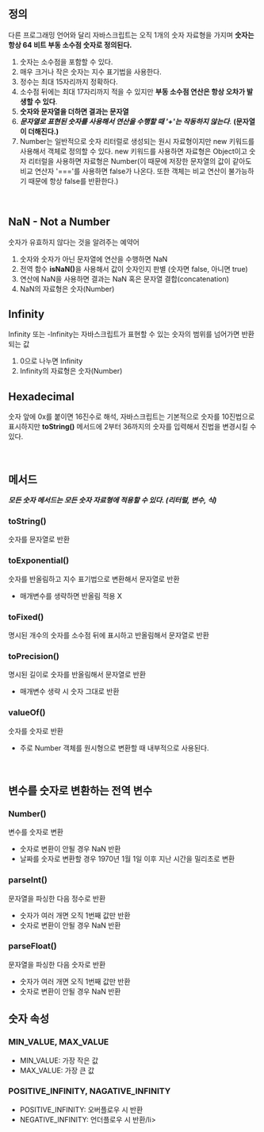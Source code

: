 <h2>정의</h2>

다른 프로그래밍 언어와 달리 자바스크립트는 오직 1개의 숫자 자료형을 가지며 <b>숫자는 항상 64 비트 부동 소수점 숫자로 정의된다.</b>

<ol>
  <li>숫자는 소수점을 포함할 수 있다.</li>
  <li>매우 크거나 작은 숫자는 지수 표기법을 사용한다.</li>
  <li>정수는 최대 15자리까지 정확하다.</li>
  <li>소수점 뒤에는 최대 17자리까지 적을 수 있지만 <b>부동 소수점 연산은 항상 오차가 발생할 수 있다</b>.</li>
  <li><b>숫자와 문자열을 더하면 결과는 문자열</b></li>
  <li><b><i>문자열로 표현된 숫자를 사용해서 연산을 수행할 때 '+'는 작동하지 않는다</i></b>. <b>(문자열이 더해진다.)</b></li>
  <li>Number는 일반적으로 숫자 리터럴로 생성되는 원시 자료형이지만 new 키워드를 사용해서 객체로 정의할 수 있다. new 키워드를 사용하면 자료형은 Object이고 숫자 리터럴을 사용하면 자료형은 Number(이 때문에 저장한 문자열의 값이 같아도 비교 연산자 '==='를 사용하면 false가 나온다. 또한 객체는 비교 연산이 불가능하기 때문에 항상 false를 반환한다.)</li>
</ol>

<br>


<h2>NaN - Not a Number</h2>

숫자가 유효하지 않다는 것을 알려주는 예약어

<ol>
  <li>숫자와 숫자가 아닌 문자열에 연산을 수행하면 NaN</li>
  <li>전역 함수 <b>isNaN()</b>을 사용해서 값이 숫자인지 판별 (숫자면 false, 아니면 true)</li>
  <li>연산에 NaN을 사용하면 결과는 NaN 혹은 문자열 결합(concatenation)</li>
  <li>NaN의 자료형은 숫자(Number)</li>
</ol>

<h2>Infinity</h2>

Infinity 또는 -Infinity는 자바스크립트가 표현할 수 있는 숫자의 범위를 넘어가면 반환되는 값

<ol>
  <li>0으로 나누면 Infinity</li>
  <li>Infinity의 자료형은 숫자(Number)</li>
</ol>

<h2>Hexadecimal</h2>

숫자 앞에 0x를 붙이면 16진수로 해석, 자바스크립트는 기본적으로 숫자를 10진법으로 표시하지만 <b>toString()</b> 메서드에 2부터 36까지의 숫자를 입력해서 진법을 변경시킬 수 있다.

<br>

<h2>메서드</h2>

<b><i>모든 숫자 메서드는 모든 숫자 자료형에 적용할 수 있다. (리터럴, 변수, 식)</i></b>

<h3>toString()</h3> 

숫자를 문자열로 반환

<h3>toExponential()</h3>

숫자를 반올림하고 지수 표기법으로 변환해서 문자열로 반환

<ul><li>매개변수를 생략하면 반올림 적용 X</li></ul>

<h3>toFixed()</h3>

명시된 개수의 숫자를 소수점 뒤에 표시하고 반올림해서 문자열로 반환

<h3>toPrecision()</h3>

명시된 길이로 숫자를 반올림해서 문자열로 반환

<ul><li>매개변수 생략 시 숫자 그대로 반환</li></ul>

<h3>valueOf()</h3>

숫자를 숫자로 반환

<ul><li>주로 Number 객체를 원시형으로 변환할 때 내부적으로 사용된다.</li></ul>

<br>

<h2>변수를 숫자로 변환하는 전역 변수</h2>

<h3>Number()</h3>

변수를 숫자로 변환
  
<ul>
  <li>숫자로 변환이 안될 경우 NaN 반환</li>
  <li>날짜를 숫자로 변환할 경우 1970년 1월 1일 이후 지난 시간을 밀리초로 변환</li>
</ul>
  
<h3>parseInt()</h3>

문자열을 파싱한 다음 정수로 반환
  
<ul>
  <li>숫자가 여러 개면 오직 1번째 값만 반환 </li>
  <li>숫자로 변환이 안될 경우 NaN 반환</li>
</ul>

<h3>parseFloat()</h3>
  
문자열을 파싱한 다음 숫자로 반환
  
<ul>
  <li>숫자가 여러 개면 오직 1번째 값만 반환 </li>
  <li>숫자로 변환이 안될 경우 NaN 반환</li>
</ul>

<h2>숫자 속성</h2>

<h3>MIN_VALUE, MAX_VALUE</h3>

<ul>
  <li>MIN_VALUE: 가장 작은 값</li>
  <li>MAX_VALUE: 가장 큰 값</li>
</ul>

<h3>POSITIVE_INFINITY, NAGATIVE_INFINITY</h3>

<ul>
    <li>POSITIVE_INFINITY: 오버플로우 시 반환</li>
    <li>NEGATIVE_INFINITY: 언더플로우 시 반환/li>
</ul>
